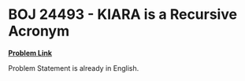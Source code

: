 # BOJ 24493 - KIARA is a Recursive Acronym

[**Problem Link**](https://www.acmicpc.net/problem/24493)

Problem Statement is already in English.